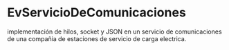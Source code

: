 # EvServicioDeComunicaciones
implementación de hilos, socket y  JSON en un servicio de comunicaciones de una compañia de estaciones de servicio de carga electrica.
